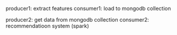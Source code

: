 producer1: extract features
consumer1: load to mongodb collection

producer2: get data from mongodb collection
consumer2: recommendatioon system (spark)
